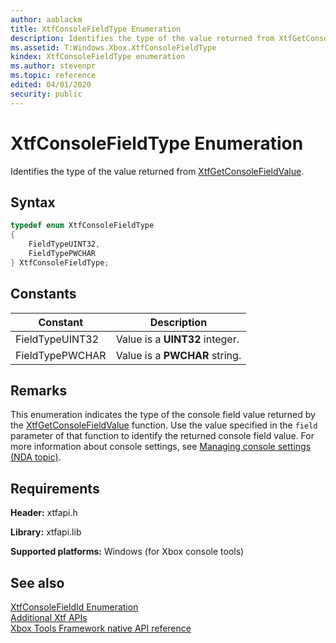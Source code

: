 ```yaml
---
author: aablackm
title: XtfConsoleFieldType Enumeration
description: Identifies the type of the value returned from XtfGetConsoleFieldValue.
ms.assetid: T:Windows.Xbox.XtfConsoleFieldType
kindex: XtfConsoleFieldType enumeration
ms.author: stevenpr
ms.topic: reference
edited: 04/01/2020
security: public
---
```


# XtfConsoleFieldType Enumeration
  
Identifies the type of the value returned from [XtfGetConsoleFieldValue](../functions/xtfgetconsolefieldvalue-xbox-microsoft-m.md).  
  
<a id="syntaxSection"></a>
  
## Syntax
  
```cpp
typedef enum XtfConsoleFieldType
{
    FieldTypeUINT32,
    FieldTypePWCHAR
} XtfConsoleFieldType;  
```
  
<a id="constantsSection"></a>
  
## Constants
  
| Constant | Description |  
| -------- | ----------- |  
| FieldTypeUINT32 | Value is a <b>UINT32</b> integer. |  
| FieldTypePWCHAR | Value is a <b>PWCHAR</b> string. |  
  
<a id="remarksSection"></a>
  
## Remarks
  
This enumeration indicates the type of the console field value returned by the [XtfGetConsoleFieldValue](../functions/xtfgetconsolefieldvalue-xbox-microsoft-m.md) function. Use the value specified in the `field` parameter of that function to identify the returned console field value. For more information about console settings, see [Managing console settings (NDA topic)](../../../../../tools-console/xbox-tools-and-apis/xbom/manager-tool-console-settings.md).  
  
<a id="requirements"></a>
  
## Requirements  
  
**Header:** xtfapi.h  
  
**Library:** xtfapi.lib  
  
**Supported platforms:** Windows (for Xbox console tools)  
  
<a id="seealsoSection"></a>
  
## See also
  
[XtfConsoleFieldId Enumeration](xtfconsolefieldid-xbox-windows-t.md)  
[Additional Xtf APIs](../atoc-xtfapi.md)  
[Xbox Tools Framework native API reference](../../atoc-xtf-native.md)  
  
